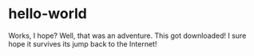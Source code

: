 # hello-world
Works, I hope?
Well, that was an adventure.
This got downloaded!
I sure hope it survives its jump back to the Internet!
